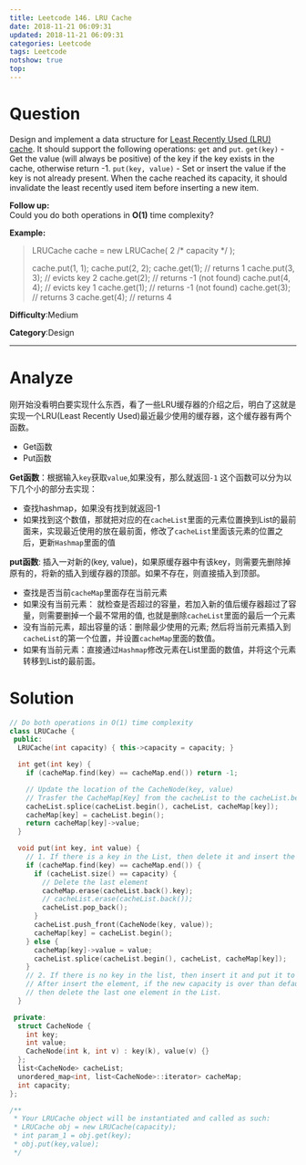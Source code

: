 ```yaml
---
title: Leetcode 146. LRU Cache
date: 2018-11-21 06:09:31
updated: 2018-11-21 06:09:31
categories: Leetcode
tags: Leetcode
notshow: true
top:
---
```


# Question

Design and implement a data structure for  [Least Recently Used (LRU) cache](https://en.wikipedia.org/wiki/Cache_replacement_policies#LRU). It should support the following operations:  `get`  and  `put`. `get(key)`  - Get the value (will always be positive) of the key if the key exists in the cache, otherwise return -1. `put(key, value)`  - Set or insert the value if the key is not already present. When the cache reached its capacity, it should invalidate the least recently used item before inserting a new item.

**Follow up:**  
Could you do both operations in  **O(1)**  time complexity?

**Example:**

> LRUCache cache = new LRUCache( 2 /* capacity */ );
> 
> cache.put(1, 1);
> cache.put(2, 2);
> cache.get(1);       // returns 1
> cache.put(3, 3);    // evicts key 2
> cache.get(2);       // returns -1 (not found)
> cache.put(4, 4);    // evicts key 1
> cache.get(1);       // returns -1 (not found)
> cache.get(3);       // returns 3
> cache.get(4);       // returns 4

**Difficulty**:Medium

**Category**:Design

<!-- more -->

------------

# Analyze

刚开始没看明白要实现什么东西，看了一些LRU缓存器的介绍之后，明白了这就是实现一个LRU(Least Recently Used)最近最少使用的缓存器，这个缓存器有两个函数。

- Get函数
- Put函数

**Get函数**：根据输入`key`获取`value`,如果没有，那么就返回`-1`
这个函数可以分为以下几个小的部分去实现：

- 查找hashmap，如果没有找到就返回-1
- 如果找到这个数值，那就把对应的在`cacheList`里面的元素位置换到List的最前面来，实现最近使用的放在最前面，修改了`cacheList`里面该元素的位置之后，更新`Hashmap`里面的值

**put函数**: 插入一对新的(key, value)，如果原缓存器中有该key，则需要先删除掉原有的，将新的插入到缓存器的顶部。如果不存在，则直接插入到顶部。

- 查找是否当前`cacheMap`里面存在当前元素
- 如果没有当前元素： 就检查是否超过的容量，若加入新的值后缓存器超过了容量，则需要删掉一个最不常用的值, 也就是删除`cacheList`里面的最后一个元素
- 没有当前元素，超出容量的话：删除最少使用的元素; 然后将当前元素插入到`cacheList`的第一个位置，并设置`cacheMap`里面的数值。
- 如果有当前元素：直接通过`Hashmap`修改元素在List里面的数值，并将这个元素转移到List的最前面。

# Solution

```cpp
// Do both operations in O(1) time complexity
class LRUCache {
 public:
  LRUCache(int capacity) { this->capacity = capacity; }

  int get(int key) {
    if (cacheMap.find(key) == cacheMap.end()) return -1;

    // Update the location of the CacheNode(key, value)
    // Trasfer the CacheMap[Key] from the cacheList to the cacheList.begin()
    cacheList.splice(cacheList.begin(), cacheList, cacheMap[key]);
    cacheMap[key] = cacheList.begin();
    return cacheMap[key]->value;
  }

  void put(int key, int value) {
    // 1. If there is a key in the List, then delete it and insert the new one
    if (cacheMap.find(key) == cacheMap.end()) {
      if (cacheList.size() == capacity) {
        // Delete the last element
        cacheMap.erase(cacheList.back().key);
        // cacheList.erase(cacheList.back());
        cacheList.pop_back();
      }
      cacheList.push_front(CacheNode(key, value));
      cacheMap[key] = cacheList.begin();
    } else {
      cacheMap[key]->value = value;
      cacheList.splice(cacheList.begin(), cacheList, cacheMap[key]);
    }
    // 2. If there is no key in the list, then insert it and put it to the begin.
    // After insert the element, if the new capacity is over than default capacity,
    // then delete the last one element in the List.
  }

 private:
  struct CacheNode {
    int key;
    int value;
    CacheNode(int k, int v) : key(k), value(v) {}
  };
  list<CacheNode> cacheList;
  unordered_map<int, list<CacheNode>::iterator> cacheMap;
  int capacity;
};

/**
 * Your LRUCache object will be instantiated and called as such:
 * LRUCache obj = new LRUCache(capacity);
 * int param_1 = obj.get(key);
 * obj.put(key,value);
 */
```